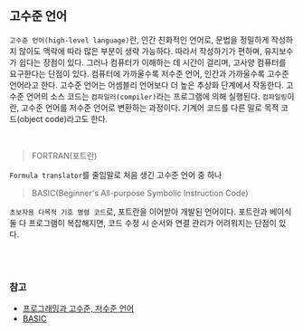 ## 고수준 언어

`고수준 언어(high-level language)`란, 인간 친화적인 언어로, 문법을 정밀하게 작성하지 않아도 맥락에 따라 많은 부분이 생략 가능하다. 따라서 작성하기가 편하며, 유지보수가 쉽다는 장점이 있다. 그러나 컴퓨터가 이해하는 데 시간이 걸리며, 고사양 컴퓨터를 요구한다는 단점이 있다.
컴퓨터에 가까울수록 저수준 언어, 인간과 가까울수록 고수준 언어라고 한다.
고수준 언어는 어셈블리 언어보다 더 높은 추상화 단계에서 작동한다. 고수준 언어의 소스 코드는 `컴파일러(compiler)`라는 프로그램에 의해 실행된다. `컴파일링`이란, 고수준 언어를 저수준 언어로 변환하는 과정이다. 기계어 코드를 다른 말로 목적 코드(object code)라고도 한다.

<br/>

> FORTRAN(포트란)

`Formula translator`를 줄임말로 처음 생긴 고수준 언어 중 하나

> BASIC(Beginner's All-purpose Symbolic Instruction Code)

`초보자용 다목적 기호 명령 코드`로, 포트란을 이어받아 개발된 언어이다. 포트란과 베이식 둘 다 프로그램이 복잡해지면, 코드 수정 시 순서와 연결 관리가 어려워지는 단점이 있다.

<br></br>

### 참고
- [프로그래밍과 고수준, 저수준 언어](https://fickly.tistory.com/63)
- [BASIC](https://namu.wiki/w/BASIC#s-2)